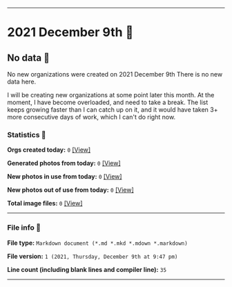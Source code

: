 
***

# 2021 December 9th 📅

## No data 🚫

No new organizations were created on 2021 December 9th There is no new data here.

I will be creating new organizations at some point later this month. At the moment, I have become overloaded, and need to take a break. The list keeps growing faster than I can catch up on it, and it would have taken 3+ more consecutive days of work, which I can't do right now.

### Statistics 📝

**Orgs created today:** `0` [[View]](/NewOrgs/2021/12_December/README.md#december-9th-2021)

**Generated photos from today:** `0` [[View]](/OrganizationGraphics/ByDate/2021/12_December/09/Generated/)

**New photos in use from today:** `0` [[View]](/OrganizationGraphics/ByDate/2021/12_December/09/Used/)

**New photos out of use from today:** `0` [[View]](/OrganizationGraphics/ByDate/2021/12_December/09/Unused/)

**Total image files:** `0` [[View]](/OrganizationGraphics/ByDate/2021/12_December/09/)

***

### File info 📜

**File type:** `Markdown document (*.md *.mkd *.mdown *.markdown)`

**File version:** `1 (2021, Thursday, December 9th at 9:47 pm)`

**Line count (including blank lines and compiler line):** `35`

***

